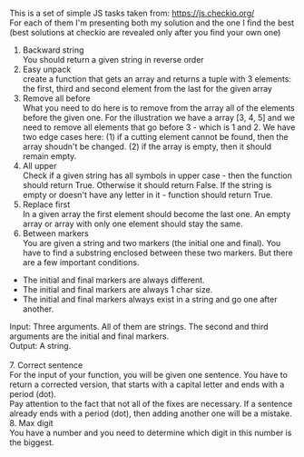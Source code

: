 This is a set of simple JS tasks taken from: https://js.checkio.org/ <br>
For each of them I'm presenting both my solution and the one I find the best (best solutions at checkio are revealed only after you find your own one)<br>
1. Backward string <br>
You should return a given string in reverse order <br>
2. Easy unpack <br>
create a function that gets an array and returns a tuple with 3 elements: the first, third and second element from the last for the given array
3. Remove all before <br>
What you need to do here is to remove from the array all of the elements before the given one.
For the illustration we have a array [3, 4, 5] and we need to remove all elements that go before 3 - which is 1 and 2.
We have two edge cases here: (1) if a cutting element cannot be found, then the array shoudn't be changed. (2) if the array is empty, then it should remain empty.
4. All upper <br>
Check if a given string has all symbols in upper case - then the function should return True. Otherwise it should return False. If the string is empty or doesn't have any letter in it - function should return True.
5. Replace first <br>
In a given array the first element should become the last one. An empty array or array with only one element should stay the same.
6. Between markers <br>
You are given a string and two markers (the initial one and final). You have to find a substring enclosed between these two markers. But there are a few important conditions. <br>
<ul>
  <li>The initial and final markers are always different. </li>
  <li>The initial and final markers are always 1 char size. </li>
  <li>The initial and final markers always exist in a string and go one after another.</li>
</ul>
Input: Three arguments. All of them are strings. The second and third arguments are the initial and final markers.<br>
Output: A string.<br><br>
7. Correct sentence <br>
For the input of your function, you will be given one sentence. You have to return a corrected version, that starts with a capital letter and ends with a period (dot). <br>
Pay attention to the fact that not all of the fixes are necessary. If a sentence already ends with a period (dot), then adding another one will be a mistake.
8. Max digit <br>
You have a number and you need to determine which digit in this number is the biggest.
